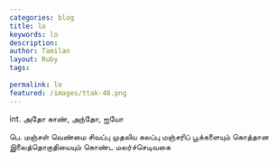 ```yaml
---
categories: blog
title: lo
keywords: lo
description: 
author: Tamilan
layout: Ruby
tags: 
 
permalink: lo
featured: /images/ttak-48.png
---
```

  
int. அதோ காண், அந்தோ, ஐயோ  
  
பெ. மஞ்சள் வெண்மை சிவப்பு முதலிய கலப்பு மஞ்சரிப் பூக்களையும் கொத்தான இலைத்தொகுதியையும் கொண்ட மலர்ச்செடிவகை